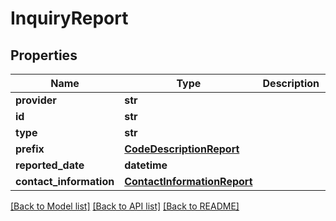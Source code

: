 # InquiryReport


## Properties
Name | Type | Description | Notes
------------ | ------------- | ------------- | -------------
**provider** | **str** |  | [optional] 
**id** | **str** |  | [optional] 
**type** | **str** |  | [optional] 
**prefix** | [**CodeDescriptionReport**](CodeDescriptionReport.md) |  | [optional] 
**reported_date** | **datetime** |  | [optional] 
**contact_information** | [**ContactInformationReport**](ContactInformationReport.md) |  | [optional] 

[[Back to Model list]](../README.md#documentation-for-models) [[Back to API list]](../README.md#documentation-for-api-endpoints) [[Back to README]](../README.md)


